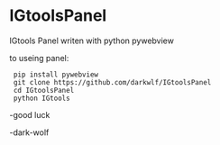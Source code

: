 # IGtoolsPanel
IGtools Panel writen with python pywebview


to useing panel:
      
     pip install pywebview
     git clone https://github.com/darkwlf/IGtoolsPanel
     cd IGtoolsPanel
     python IGtools
-good luck

-dark-wolf
